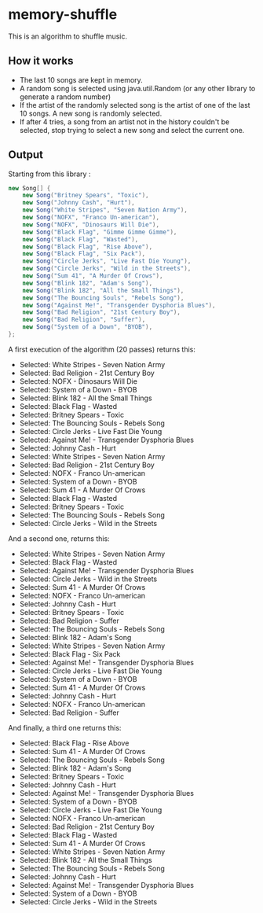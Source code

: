 # memory-shuffle
This is an algorithm to shuffle music.

## How it works
* The last 10 songs are kept in memory.
* A random song is selected using java.util.Random (or any other library to generate a random number)
* If the artist of the randomly selected song is the artist of one of the last 10 songs. A new song is randomly selected.
* If after 4 tries, a song from an artist not in the history couldn't be selected, stop trying to select a new song and select the current one.

## Output
Starting from this library :
```java
new Song[] {
	new Song("Britney Spears", "Toxic"),
	new Song("Johnny Cash", "Hurt"),
	new Song("White Stripes", "Seven Nation Army"),
	new Song("NOFX", "Franco Un-american"),
	new Song("NOFX", "Dinosaurs Will Die"),
	new Song("Black Flag", "Gimme Gimme Gimme"),
	new Song("Black Flag", "Wasted"),
	new Song("Black Flag", "Rise Above"),
	new Song("Black Flag", "Six Pack"),
	new Song("Circle Jerks", "Live Fast Die Young"),
	new Song("Circle Jerks", "Wild in the Streets"),
	new Song("Sum 41", "A Murder Of Crows"),
	new Song("Blink 182", "Adam's Song"),
	new Song("Blink 182", "All the Small Things"),
	new Song("The Bouncing Souls", "Rebels Song"),
	new Song("Against Me!", "Transgender Dysphoria Blues"),
	new Song("Bad Religion", "21st Century Boy"),
	new Song("Bad Religion", "Suffer"),
	new Song("System of a Down", "BYOB"),
};
```

A first execution of the algorithm (20 passes) returns this:
* Selected: White Stripes - Seven Nation Army
* Selected: Bad Religion - 21st Century Boy
* Selected: NOFX - Dinosaurs Will Die
* Selected: System of a Down - BYOB
* Selected: Blink 182 - All the Small Things
* Selected: Black Flag - Wasted
* Selected: Britney Spears - Toxic
* Selected: The Bouncing Souls - Rebels Song
* Selected: Circle Jerks - Live Fast Die Young
* Selected: Against Me! - Transgender Dysphoria Blues
* Selected: Johnny Cash - Hurt
* Selected: White Stripes - Seven Nation Army
* Selected: Bad Religion - 21st Century Boy
* Selected: NOFX - Franco Un-american
* Selected: System of a Down - BYOB
* Selected: Sum 41 - A Murder Of Crows
* Selected: Black Flag - Wasted
* Selected: Britney Spears - Toxic
* Selected: The Bouncing Souls - Rebels Song
* Selected: Circle Jerks - Wild in the Streets

And a second one, returns this:
* Selected: White Stripes - Seven Nation Army
* Selected: Black Flag - Wasted
* Selected: Against Me! - Transgender Dysphoria Blues
* Selected: Circle Jerks - Wild in the Streets
* Selected: Sum 41 - A Murder Of Crows
* Selected: NOFX - Franco Un-american
* Selected: Johnny Cash - Hurt
* Selected: Britney Spears - Toxic
* Selected: Bad Religion - Suffer
* Selected: The Bouncing Souls - Rebels Song
* Selected: Blink 182 - Adam's Song
* Selected: White Stripes - Seven Nation Army
* Selected: Black Flag - Six Pack
* Selected: Against Me! - Transgender Dysphoria Blues
* Selected: Circle Jerks - Live Fast Die Young
* Selected: System of a Down - BYOB
* Selected: Sum 41 - A Murder Of Crows
* Selected: Johnny Cash - Hurt
* Selected: NOFX - Franco Un-american
* Selected: Bad Religion - Suffer

And finally, a third one returns this:
* Selected: Black Flag - Rise Above
* Selected: Sum 41 - A Murder Of Crows
* Selected: The Bouncing Souls - Rebels Song
* Selected: Blink 182 - Adam's Song
* Selected: Britney Spears - Toxic
* Selected: Johnny Cash - Hurt
* Selected: Against Me! - Transgender Dysphoria Blues
* Selected: System of a Down - BYOB
* Selected: Circle Jerks - Live Fast Die Young
* Selected: NOFX - Franco Un-american
* Selected: Bad Religion - 21st Century Boy
* Selected: Black Flag - Wasted
* Selected: Sum 41 - A Murder Of Crows
* Selected: White Stripes - Seven Nation Army
* Selected: Blink 182 - All the Small Things
* Selected: The Bouncing Souls - Rebels Song
* Selected: Johnny Cash - Hurt
* Selected: Against Me! - Transgender Dysphoria Blues
* Selected: System of a Down - BYOB
* Selected: Circle Jerks - Wild in the Streets
